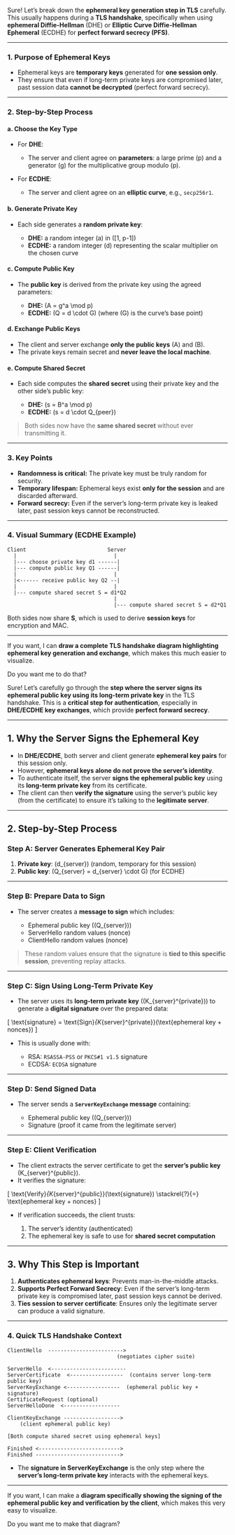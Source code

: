 Sure! Let’s break down the **ephemeral key generation step in TLS** carefully. This usually happens during a **TLS handshake**, specifically when using **ephemeral Diffie-Hellman** (DHE) or **Elliptic Curve Diffie-Hellman Ephemeral** (ECDHE) for **perfect forward secrecy (PFS)**.

---

### **1. Purpose of Ephemeral Keys**

* Ephemeral keys are **temporary keys** generated for **one session only**.
* They ensure that even if long-term private keys are compromised later, past session data **cannot be decrypted** (perfect forward secrecy).

---

### **2. Step-by-Step Process**

#### **a. Choose the Key Type**

* For **DHE**:

  * The server and client agree on **parameters**: a large prime (p) and a generator (g) for the multiplicative group modulo (p).
* For **ECDHE**:

  * The server and client agree on an **elliptic curve**, e.g., `secp256r1`.

#### **b. Generate Private Key**

* Each side generates a **random private key**:

  * **DHE:** a random integer (a) in ([1, p-1])
  * **ECDHE:** a random integer (d) representing the scalar multiplier on the chosen curve

#### **c. Compute Public Key**

* The **public key** is derived from the private key using the agreed parameters:

  * **DHE:** (A = g^a \mod p)
  * **ECDHE:** (Q = d \cdot G) (where (G) is the curve’s base point)

#### **d. Exchange Public Keys**

* The client and server exchange **only the public keys** (A) and (B).
* The private keys remain secret and **never leave the local machine**.

#### **e. Compute Shared Secret**

* Each side computes the **shared secret** using their private key and the other side’s public key:

  * **DHE:** (s = B^a \mod p)
  * **ECDHE:** (s = d \cdot Q_{peer})

> Both sides now have the **same shared secret** without ever transmitting it.

---

### **3. Key Points**

* **Randomness is critical:** The private key must be truly random for security.
* **Temporary lifespan:** Ephemeral keys exist **only for the session** and are discarded afterward.
* **Forward secrecy:** Even if the server’s long-term private key is leaked later, past session keys cannot be reconstructed.

---

### **4. Visual Summary (ECDHE Example)**

```
Client                          Server
  |                               |
  |--- choose private key d1 ------|
  |--- compute public key Q1 ------|
  |                               |
  |<------ receive public key Q2 --|
  |                               |
  |--- compute shared secret S = d1*Q2
                                  |
                                  |--- compute shared secret S = d2*Q1
```

Both sides now share **S**, which is used to derive **session keys** for encryption and MAC.

---

If you want, I can **draw a complete TLS handshake diagram highlighting ephemeral key generation and exchange**, which makes this much easier to visualize.

Do you want me to do that?


Sure! Let’s carefully go through the **step where the server signs its ephemeral public key using its long-term private key** in the TLS handshake. This is a **critical step for authentication**, especially in **DHE/ECDHE key exchanges**, which provide **perfect forward secrecy**.

---

## **1. Why the Server Signs the Ephemeral Key**

* In **DHE/ECDHE**, both server and client generate **ephemeral key pairs** for this session only.
* However, **ephemeral keys alone do not prove the server’s identity**.
* To authenticate itself, the server **signs the ephemeral public key** using its **long-term private key** from its certificate.
* The client can then **verify the signature** using the server’s public key (from the certificate) to ensure it’s talking to the **legitimate server**.

---

## **2. Step-by-Step Process**

### **Step A: Server Generates Ephemeral Key Pair**

1. **Private key**: (d_{server}) (random, temporary for this session)
2. **Public key**: (Q_{server} = d_{server} \cdot G) (for ECDHE)

---

### **Step B: Prepare Data to Sign**

* The server creates a **message to sign** which includes:

  * Ephemeral public key ((Q_{server}))
  * ServerHello random values (nonce)
  * ClientHello random values (nonce)

> These random values ensure that the signature is **tied to this specific session**, preventing replay attacks.

---

### **Step C: Sign Using Long-Term Private Key**

* The server uses its **long-term private key** ((K_{server}^{private})) to generate a **digital signature** over the prepared data:

[
\text{signature} = \text{Sign}*{K*{server}^{private}}(\text{ephemeral key + nonces})
]

* This is usually done with:

  * RSA: `RSASSA-PSS` or `PKCS#1 v1.5` signature
  * ECDSA: `ECDSA` signature

---

### **Step D: Send Signed Data**

* The server sends a **`ServerKeyExchange` message** containing:

  * Ephemeral public key ((Q_{server}))
  * Signature (proof it came from the legitimate server)

---

### **Step E: Client Verification**

* The client extracts the server certificate to get the **server’s public key** (K_{server}^{public}).
* It verifies the signature:

[
\text{Verify}*{K*{server}^{public}}(\text{signature}) \stackrel{?}{=} \text{ephemeral key + nonces}
]

* If verification succeeds, the client trusts:

  1. The server’s identity (authenticated)
  2. The ephemeral key is safe to use for **shared secret computation**

---

## **3. Why This Step is Important**

1. **Authenticates ephemeral keys**: Prevents man-in-the-middle attacks.
2. **Supports Perfect Forward Secrecy**: Even if the server’s long-term private key is compromised later, past session keys cannot be derived.
3. **Ties session to server certificate**: Ensures only the legitimate server can produce a valid signature.

---

### **4. Quick TLS Handshake Context**

```
ClientHello  ------------------------>
                                   (negotiates cipher suite)

ServerHello  <------------------------
ServerCertificate  <-----------------  (contains server long-term public key)
ServerKeyExchange <-----------------  (ephemeral public key + signature)
CertificateRequest (optional)
ServerHelloDone  <------------------

ClientKeyExchange ------------------>
    (client ephemeral public key)

[Both compute shared secret using ephemeral keys]

Finished <-------------------------->
Finished --------------------------->
```

* The **signature in ServerKeyExchange** is the only step where the **server’s long-term private key** interacts with the ephemeral keys.

---

If you want, I can make a **diagram specifically showing the signing of the ephemeral public key and verification by the client**, which makes this very easy to visualize.

Do you want me to make that diagram?
